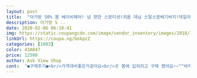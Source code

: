 ```yaml
---
layout: post 
title:  "아가방 50% 봄 베이비페어! 넘 편한 스판티셧!귀욤 데님 스탈스판배기바지!데일리 딱 좋아" 
description: 아가방 5 ..
date: 2020-02-06 06:10:41 
img: https://static.coupangcdn.com/image/vendor_inventory/images/2018/10/26/3/3/410e2882-d348-4a6a-a456-4caba80813e2.jpg 
linkUrl: https://coupa.ng/bokpzZ 
categories: [1003] 
color: 43A047 
price: 12500 
author: Ask View Shop 
cont:  "●구매후기●<br/>가격대비좋은거겉아요<br/>곳 봄에 입히려고 구매 했어요~~^^바지 스판끼도 짱 좋아요~편하게 입힐 수 있을거 같아요~~^^<br/>신축성도좋고 8개월아기 10키로 입니다 여유좀있게입히려고90햇음요<br/>정말맘에듬ㅎㅎ<br/>" 
---
```

